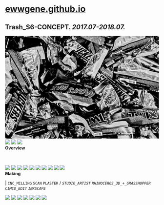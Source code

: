 
# [ewwgene.github.io](https://ewwgene.github.io/)
## Trash_S6-CONCEPT. _2017.07-2018.07._
![Trash_S6-CONCEPT](/100.jpg)<a href="https://ewwgene.github.io/Trash_S6-CONCEPT/Carousel#-1"><img src="https://ewwgene.github.io/Trash_S6-CONCEPT/101.jpg" height="66"></a> <a href="https://ewwgene.github.io/Trash_S6-CONCEPT/Carousel#-2"><img src="https://ewwgene.github.io/Trash_S6-CONCEPT/102.jpg" height="66"></a> <a href="https://ewwgene.github.io/Trash_S6-CONCEPT/Carousel#-3"><img src="https://ewwgene.github.io/Trash_S6-CONCEPT/103.jpg" height="66"></a> 
<br>
**Overview**

<br><br>
<a href="https://ewwgene.github.io/Trash_S6-CONCEPT/Carousel#-4"><img src="https://ewwgene.github.io/Trash_S6-CONCEPT/Making/309.jpg" height="66"></a> <a href="https://ewwgene.github.io/Trash_S6-CONCEPT/Carousel#-5"><img src="https://ewwgene.github.io/Trash_S6-CONCEPT/Making/407.jpg" height="66"></a> <a href="https://ewwgene.github.io/Trash_S6-CONCEPT/Carousel#-6"><img src="https://ewwgene.github.io/Trash_S6-CONCEPT/Making/411.jpg" height="66"></a> <a href="https://ewwgene.github.io/Trash_S6-CONCEPT/Carousel#-7"><img src="https://ewwgene.github.io/Trash_S6-CONCEPT/Making/413.jpg" height="66"></a> <a href="https://ewwgene.github.io/Trash_S6-CONCEPT/Carousel#-8"><img src="https://ewwgene.github.io/Trash_S6-CONCEPT/Making/415.jpg" height="66"></a> <a href="https://ewwgene.github.io/Trash_S6-CONCEPT/Carousel#-9"><img src="https://ewwgene.github.io/Trash_S6-CONCEPT/Making/417.jpg" height="66"></a> <a href="https://ewwgene.github.io/Trash_S6-CONCEPT/Carousel#-10"><img src="https://ewwgene.github.io/Trash_S6-CONCEPT/Making/613.jpg" height="66"></a> <a href="https://ewwgene.github.io/Trash_S6-CONCEPT/Carousel#-11"><img src="https://ewwgene.github.io/Trash_S6-CONCEPT/Making/614.jpg" height="66"></a> <a href="https://ewwgene.github.io/Trash_S6-CONCEPT/Carousel#-12"><img src="https://ewwgene.github.io/Trash_S6-CONCEPT/Making/615.jpg" height="66"></a> <a href="https://ewwgene.github.io/Trash_S6-CONCEPT/Carousel#-13"><img src="https://ewwgene.github.io/Trash_S6-CONCEPT/Making/617.jpg" height="66"></a> <br>
**Making**

|
`CNC_MILLING` `SCAN` `PLASTER` 
/
_`STUDIO_ARTIST`_ _`RHINOCEROS_3D_+_GRASSHOPPER`_ _`CIMCO_EDIT`_ _`INKSCAPE`_ 
<br>

<a href="https://ewwgene.github.io/Trash_S6-CONCEPT/Carousel#-14"><img src="https://ewwgene.github.io/Trash_S6-CONCEPT/301.jpg" height="66"></a> <a href="https://ewwgene.github.io/Trash_S6-CONCEPT/Carousel#-15"><img src="https://ewwgene.github.io/Trash_S6-CONCEPT/303.jpg" height="66"></a> <a href="https://ewwgene.github.io/Trash_S6-CONCEPT/Carousel#-16"><img src="https://ewwgene.github.io/Trash_S6-CONCEPT/305.jpg" height="66"></a> <a href="https://ewwgene.github.io/Trash_S6-CONCEPT/Carousel#-17"><img src="https://ewwgene.github.io/Trash_S6-CONCEPT/401.jpg" height="66"></a> <a href="https://ewwgene.github.io/Trash_S6-CONCEPT/Carousel#-18"><img src="https://ewwgene.github.io/Trash_S6-CONCEPT/403.jpg" height="66"></a> <a href="https://ewwgene.github.io/Trash_S6-CONCEPT/Carousel#-19"><img src="https://ewwgene.github.io/Trash_S6-CONCEPT/405.jpg" height="66"></a> <a href="https://ewwgene.github.io/Trash_S6-CONCEPT/Carousel#-20"><img src="https://ewwgene.github.io/Trash_S6-CONCEPT/407.jpg" height="66"></a> 
